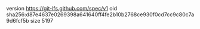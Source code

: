 version https://git-lfs.github.com/spec/v1
oid sha256:d87e4637e0269398a641640ff4fe2b10b2768ce930f0cd7cc9c80c7a9d6fcf5b
size 5197
